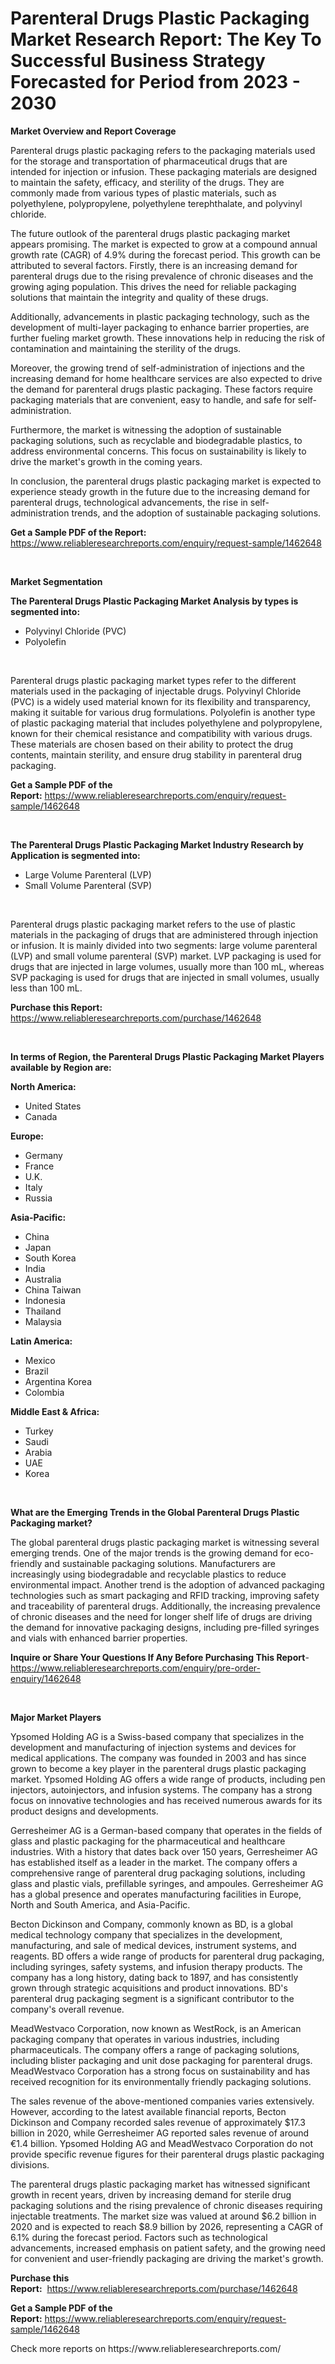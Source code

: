 <p><h1>Parenteral Drugs Plastic Packaging Market Research Report: The Key To Successful Business Strategy Forecasted for Period from 2023 - 2030</h1></p><p><strong>Market Overview and Report Coverage</strong></p>
<p><p>Parenteral drugs plastic packaging refers to the packaging materials used for the storage and transportation of pharmaceutical drugs that are intended for injection or infusion. These packaging materials are designed to maintain the safety, efficacy, and sterility of the drugs. They are commonly made from various types of plastic materials, such as polyethylene, polypropylene, polyethylene terephthalate, and polyvinyl chloride.</p><p>The future outlook of the parenteral drugs plastic packaging market appears promising. The market is expected to grow at a compound annual growth rate (CAGR) of 4.9% during the forecast period. This growth can be attributed to several factors. Firstly, there is an increasing demand for parenteral drugs due to the rising prevalence of chronic diseases and the growing aging population. This drives the need for reliable packaging solutions that maintain the integrity and quality of these drugs.</p><p>Additionally, advancements in plastic packaging technology, such as the development of multi-layer packaging to enhance barrier properties, are further fueling market growth. These innovations help in reducing the risk of contamination and maintaining the sterility of the drugs.</p><p>Moreover, the growing trend of self-administration of injections and the increasing demand for home healthcare services are also expected to drive the demand for parenteral drugs plastic packaging. These factors require packaging materials that are convenient, easy to handle, and safe for self-administration.</p><p>Furthermore, the market is witnessing the adoption of sustainable packaging solutions, such as recyclable and biodegradable plastics, to address environmental concerns. This focus on sustainability is likely to drive the market's growth in the coming years.</p><p>In conclusion, the parenteral drugs plastic packaging market is expected to experience steady growth in the future due to the increasing demand for parenteral drugs, technological advancements, the rise in self-administration trends, and the adoption of sustainable packaging solutions.</p></p>
<p><strong>Get a Sample PDF of the Report:</strong> <a href="https://www.reliableresearchreports.com/enquiry/request-sample/1462648">https://www.reliableresearchreports.com/enquiry/request-sample/1462648</a></p>
<p>&nbsp;</p>
<p><strong>Market Segmentation</strong></p>
<p><strong>The Parenteral Drugs Plastic Packaging Market Analysis by types is segmented into:</strong></p>
<p><ul><li>Polyvinyl Chloride (PVC)</li><li>Polyolefin</li></ul></p>
<p>&nbsp;</p>
<p><p>Parenteral drugs plastic packaging market types refer to the different materials used in the packaging of injectable drugs. Polyvinyl Chloride (PVC) is a widely used material known for its flexibility and transparency, making it suitable for various drug formulations. Polyolefin is another type of plastic packaging material that includes polyethylene and polypropylene, known for their chemical resistance and compatibility with various drugs. These materials are chosen based on their ability to protect the drug contents, maintain sterility, and ensure drug stability in parenteral drug packaging.</p></p>
<p><strong>Get a Sample PDF of the Report:</strong>&nbsp;<a href="https://www.reliableresearchreports.com/enquiry/request-sample/1462648">https://www.reliableresearchreports.com/enquiry/request-sample/1462648</a></p>
<p>&nbsp;</p>
<p><strong>The Parenteral Drugs Plastic Packaging Market Industry Research by Application is segmented into:</strong></p>
<p><ul><li>Large Volume Parenteral (LVP)</li><li>Small Volume Parenteral (SVP)</li></ul></p>
<p>&nbsp;</p>
<p><p>Parenteral drugs plastic packaging market refers to the use of plastic materials in the packaging of drugs that are administered through injection or infusion. It is mainly divided into two segments: large volume parenteral (LVP) and small volume parenteral (SVP) market. LVP packaging is used for drugs that are injected in large volumes, usually more than 100 mL, whereas SVP packaging is used for drugs that are injected in small volumes, usually less than 100 mL.</p></p>
<p><strong>Purchase this Report:</strong>&nbsp; <a href="https://www.reliableresearchreports.com/purchase/1462648">https://www.reliableresearchreports.com/purchase/1462648</a></p>
<p>&nbsp;</p>
<p><strong>In terms of Region, the Parenteral Drugs Plastic Packaging Market Players available by Region are:</strong></p>
<p>
    <p> <strong> North America: </strong>
        <ul>
            <li>United States</li>
            <li>Canada</li>
        </ul>
        </p> 
    <p> <strong> Europe: </strong>
        <ul>
            <li>Germany</li>
            <li>France</li>
            <li>U.K.</li>
            <li>Italy</li>
            <li>Russia</li>
        </ul>
        </p> 
    <p> <strong> Asia-Pacific: </strong>
        <ul>
            <li>China</li>
            <li>Japan</li>
            <li>South Korea</li>
            <li>India</li>
            <li>Australia</li>
            <li>China Taiwan</li>
            <li>Indonesia</li>
            <li>Thailand</li>
            <li>Malaysia</li>
        </ul>
        </p> 
    <p> <strong> Latin America: </strong>
        <ul>
            <li>Mexico</li>
            <li>Brazil</li>
            <li>Argentina Korea</li>
            <li>Colombia</li>
        </ul>
        </p> 
    <p> <strong> Middle East & Africa: </strong>
        <ul>
            <li>Turkey</li>
            <li>Saudi</li>
            <li>Arabia</li>
            <li>UAE</li>
            <li>Korea</li>
        </ul>
    </p>
    </p>
<p>&nbsp;</p>
<p><strong>What are the Emerging Trends in the Global Parenteral Drugs Plastic Packaging market?</strong></p>
<p><p>The global parenteral drugs plastic packaging market is witnessing several emerging trends. One of the major trends is the growing demand for eco-friendly and sustainable packaging solutions. Manufacturers are increasingly using biodegradable and recyclable plastics to reduce environmental impact. Another trend is the adoption of advanced packaging technologies such as smart packaging and RFID tracking, improving safety and traceability of parenteral drugs. Additionally, the increasing prevalence of chronic diseases and the need for longer shelf life of drugs are driving the demand for innovative packaging designs, including pre-filled syringes and vials with enhanced barrier properties.</p></p>
<p><strong>Inquire or Share Your Questions If Any Before Purchasing This Report</strong>- <a href="https://www.reliableresearchreports.com/enquiry/pre-order-enquiry/1462648">https://www.reliableresearchreports.com/enquiry/pre-order-enquiry/1462648</a></p>
<p>&nbsp;</p>
<p><strong>Major Market Players</strong></p>
<p><p>Ypsomed Holding AG is a Swiss-based company that specializes in the development and manufacturing of injection systems and devices for medical applications. The company was founded in 2003 and has since grown to become a key player in the parenteral drugs plastic packaging market. Ypsomed Holding AG offers a wide range of products, including pen injectors, autoinjectors, and infusion systems. The company has a strong focus on innovative technologies and has received numerous awards for its product designs and developments.</p><p>Gerresheimer AG is a German-based company that operates in the fields of glass and plastic packaging for the pharmaceutical and healthcare industries. With a history that dates back over 150 years, Gerresheimer AG has established itself as a leader in the market. The company offers a comprehensive range of parenteral drug packaging solutions, including glass and plastic vials, prefillable syringes, and ampoules. Gerresheimer AG has a global presence and operates manufacturing facilities in Europe, North and South America, and Asia-Pacific.</p><p>Becton Dickinson and Company, commonly known as BD, is a global medical technology company that specializes in the development, manufacturing, and sale of medical devices, instrument systems, and reagents. BD offers a wide range of products for parenteral drug packaging, including syringes, safety systems, and infusion therapy products. The company has a long history, dating back to 1897, and has consistently grown through strategic acquisitions and product innovations. BD's parenteral drug packaging segment is a significant contributor to the company's overall revenue.</p><p>MeadWestvaco Corporation, now known as WestRock, is an American packaging company that operates in various industries, including pharmaceuticals. The company offers a range of packaging solutions, including blister packaging and unit dose packaging for parenteral drugs. MeadWestvaco Corporation has a strong focus on sustainability and has received recognition for its environmentally friendly packaging solutions.</p><p>The sales revenue of the above-mentioned companies varies extensively. However, according to the latest available financial reports, Becton Dickinson and Company recorded sales revenue of approximately $17.3 billion in 2020, while Gerresheimer AG reported sales revenue of around €1.4 billion. Ypsomed Holding AG and MeadWestvaco Corporation do not provide specific revenue figures for their parenteral drugs plastic packaging divisions.</p><p>The parenteral drugs plastic packaging market has witnessed significant growth in recent years, driven by increasing demand for sterile drug packaging solutions and the rising prevalence of chronic diseases requiring injectable treatments. The market size was valued at around $6.2 billion in 2020 and is expected to reach $8.9 billion by 2026, representing a CAGR of 6.1% during the forecast period. Factors such as technological advancements, increased emphasis on patient safety, and the growing need for convenient and user-friendly packaging are driving the market's growth.</p></p>
<p><strong>Purchase this Report:</strong>&nbsp;&nbsp;<a href="https://www.reliableresearchreports.com/purchase/1462648">https://www.reliableresearchreports.com/purchase/1462648</a></p>
<p></p>
<p><strong>Get a Sample PDF of the Report:</strong>&nbsp;<a href="https://www.reliableresearchreports.com/enquiry/request-sample/1462648">https://www.reliableresearchreports.com/enquiry/request-sample/1462648</a></p>
<p>Check more reports on https://www.reliableresearchreports.com/</p>